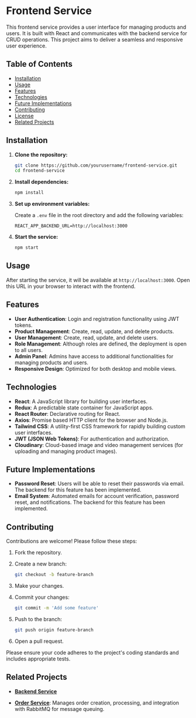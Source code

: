 # Frontend Service

This frontend service provides a user interface for managing products and users. It is built with React and communicates with the backend service for CRUD operations. This project aims to deliver a seamless and responsive user experience.

## Table of Contents

- [Installation](#installation)
- [Usage](#usage)
- [Features](#features)
- [Technologies](#technologies)
- [Future Implementations](#future-implementations)
- [Contributing](#contributing)
- [License](#license)
- [Related Projects](#related-projects)

## Installation

1. **Clone the repository:**

   ```sh
   git clone https://github.com/yourusername/frontend-service.git
   cd frontend-service
   ```

2. **Install dependencies:**

   ```sh
   npm install
   ```

3. **Set up environment variables:**

   Create a `.env` file in the root directory and add the following variables:

   ```plaintext
   REACT_APP_BACKEND_URL=http://localhost:3000
   ```

4. **Start the service:**

   ```sh
   npm start
   ```

## Usage

After starting the service, it will be available at `http://localhost:3000`. Open this URL in your browser to interact with the frontend.

## Features

- **User Authentication**: Login and registration functionality using JWT tokens.
- **Product Management**: Create, read, update, and delete products.
- **User Management**: Create, read, update, and delete users.
- **Role Management**: Although roles are defined, the deployment is open to all users.
- **Admin Panel**: Admins have access to additional functionalities for managing products and users.
- **Responsive Design**: Optimized for both desktop and mobile views.

## Technologies

- **React**: A JavaScript library for building user interfaces.
- **Redux**: A predictable state container for JavaScript apps.
- **React Router**: Declarative routing for React.
- **Axios**: Promise based HTTP client for the browser and Node.js.
- **Tailwind CSS**: A utility-first CSS framework for rapidly building custom user interfaces.
- **JWT (JSON Web Tokens)**: For authentication and authorization.
- **Cloudinary**: Cloud-based image and video management services (for uploading and managing product images).

## Future Implementations

- **Password Reset**: Users will be able to reset their passwords via email. The backend for this feature has been implemented.
- **Email System**: Automated emails for account verification, password reset, and notifications. The backend for this feature has been implemented.

## Contributing

Contributions are welcome! Please follow these steps:

1. Fork the repository.
2. Create a new branch:

   ```sh
   git checkout -b feature-branch
   ```

3. Make your changes.
4. Commit your changes:

   ```sh
   git commit -m 'Add some feature'
   ```

5. Push to the branch:

   ```sh
   git push origin feature-branch
   ```

6. Open a pull request.

Please ensure your code adheres to the project's coding standards and includes appropriate tests.

## Related Projects

- **[Backend Service](https://github.com/batuncer/Ecommercial-Backend)**

- **[Order Service](https://github.com/batuncer/Ecommerce-order-service)**: Manages order creation, processing, and integration with RabbitMQ for message queuing.
